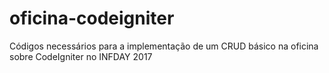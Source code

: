 # oficina-codeigniter
Códigos necessários para a implementação de um CRUD básico na oficina sobre CodeIgniter no INFDAY 2017
